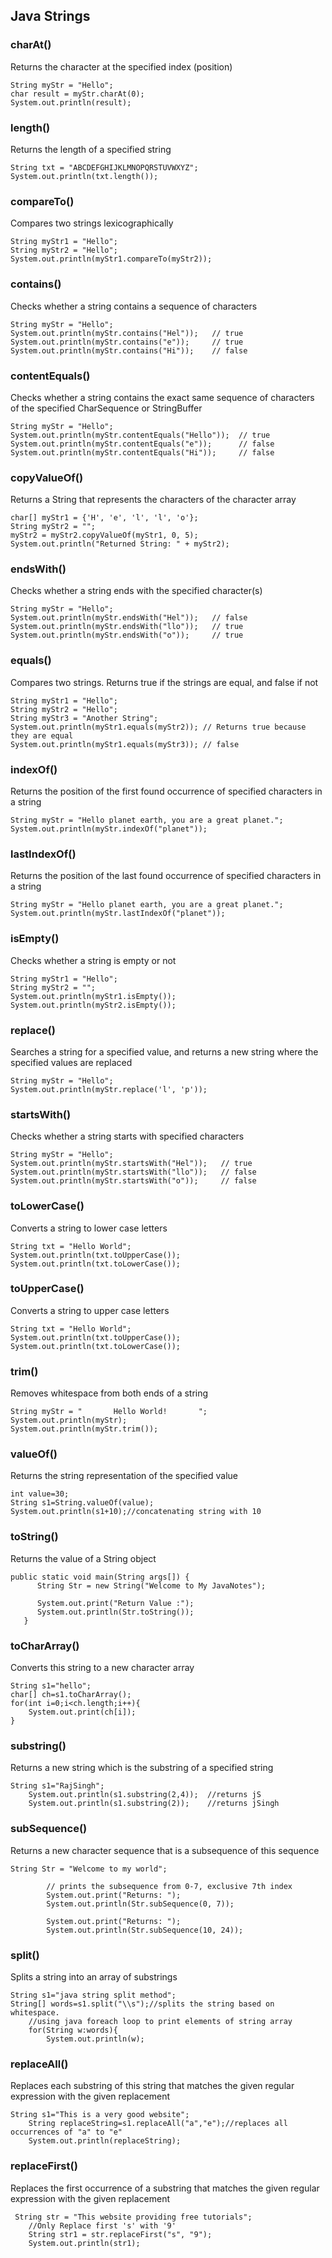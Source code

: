 ## Java Strings
### charAt() 
Returns the character at the specified index (position)
```
String myStr = "Hello";
char result = myStr.charAt(0);
System.out.println(result);
```

### length()
Returns the length of a specified string
```
String txt = "ABCDEFGHIJKLMNOPQRSTUVWXYZ";
System.out.println(txt.length());
```



### compareTo()
Compares two strings lexicographically
```
String myStr1 = "Hello";
String myStr2 = "Hello";
System.out.println(myStr1.compareTo(myStr2));
```

### contains()
Checks whether a string contains a sequence of characters
```
String myStr = "Hello";
System.out.println(myStr.contains("Hel"));   // true
System.out.println(myStr.contains("e"));     // true
System.out.println(myStr.contains("Hi"));    // false
```

### contentEquals()
Checks whether a string contains the exact same sequence of characters of the specified CharSequence or StringBuffer
```
String myStr = "Hello";
System.out.println(myStr.contentEquals("Hello"));  // true
System.out.println(myStr.contentEquals("e"));      // false
System.out.println(myStr.contentEquals("Hi"));     // false
```

### copyValueOf()
Returns a String that represents the characters of the character array
```
char[] myStr1 = {'H', 'e', 'l', 'l', 'o'};
String myStr2 = "";
myStr2 = myStr2.copyValueOf(myStr1, 0, 5);
System.out.println("Returned String: " + myStr2);
```

### endsWith()
Checks whether a string ends with the specified character(s)
```
String myStr = "Hello";
System.out.println(myStr.endsWith("Hel"));   // false
System.out.println(myStr.endsWith("llo"));   // true
System.out.println(myStr.endsWith("o"));     // true
```

### equals()
Compares two strings. Returns true if the strings are equal, and false if not
```
String myStr1 = "Hello";
String myStr2 = "Hello";
String myStr3 = "Another String";
System.out.println(myStr1.equals(myStr2)); // Returns true because they are equal
System.out.println(myStr1.equals(myStr3)); // false
```

### indexOf()
Returns the position of the first found occurrence of specified characters in a string
```
String myStr = "Hello planet earth, you are a great planet.";
System.out.println(myStr.indexOf("planet"));
```

### lastIndexOf() 
Returns the position of the last found occurrence of specified characters in a string
```
String myStr = "Hello planet earth, you are a great planet.";
System.out.println(myStr.lastIndexOf("planet"));
```


### isEmpty() 
Checks whether a string is empty or not
```
String myStr1 = "Hello";
String myStr2 = "";
System.out.println(myStr1.isEmpty());
System.out.println(myStr2.isEmpty());
```
### replace() 
Searches a string for a specified value, and returns a new string where the specified values are replaced
```
String myStr = "Hello";
System.out.println(myStr.replace('l', 'p'));
```

### startsWith() 
Checks whether a string starts with specified characters
```
String myStr = "Hello";
System.out.println(myStr.startsWith("Hel"));   // true
System.out.println(myStr.startsWith("llo"));   // false
System.out.println(myStr.startsWith("o"));     // false
```

### toLowerCase() 
Converts a string to lower case letters
```
String txt = "Hello World";
System.out.println(txt.toUpperCase());
System.out.println(txt.toLowerCase());
```

### toUpperCase() 
Converts a string to upper case letters
```
String txt = "Hello World";
System.out.println(txt.toUpperCase());
System.out.println(txt.toLowerCase());
```

### trim() 
Removes whitespace from both ends of a string
```
String myStr = "       Hello World!       ";
System.out.println(myStr);
System.out.println(myStr.trim());
```

### valueOf() 
Returns the string representation of the specified value
```
int value=30;  
String s1=String.valueOf(value);  
System.out.println(s1+10);//concatenating string with 10  
```



### toString() 
Returns the value of a String object
```
public static void main(String args[]) {
      String Str = new String("Welcome to My JavaNotes");

      System.out.print("Return Value :");
      System.out.println(Str.toString());
   }
```



### toCharArray() 
Converts this string to a new character array
```
String s1="hello";  
char[] ch=s1.toCharArray();  
for(int i=0;i<ch.length;i++){  
    System.out.print(ch[i]);  
}
```



### substring() 
Returns a new string which is the substring of a specified string
```
String s1="RajSingh";  
    System.out.println(s1.substring(2,4));  //returns jS  
    System.out.println(s1.substring(2));    //returns jSingh  
```



### subSequence() 
Returns a new character sequence that is a subsequence of this sequence
```
String Str = "Welcome to my world";
  
        // prints the subsequence from 0-7, exclusive 7th index
        System.out.print("Returns: ");
        System.out.println(Str.subSequence(0, 7));
  
        System.out.print("Returns: ");
        System.out.println(Str.subSequence(10, 24));
```



### split() 
Splits a string into an array of substrings
```
String s1="java string split method";  
String[] words=s1.split("\\s");//splits the string based on whitespace.
    //using java foreach loop to print elements of string array  
    for(String w:words){  
        System.out.println(w);  
```



### replaceAll() 
Replaces each substring of this string that matches the given regular expression with the given replacement
```
String s1="This is a very good website";  
    String replaceString=s1.replaceAll("a","e");//replaces all occurrences of "a" to "e"  
    System.out.println(replaceString);  
```



### replaceFirst() 
Replaces the first occurrence of a substring that matches the given regular expression with the given replacement
```
 String str = "This website providing free tutorials";
    //Only Replace first 's' with '9' 
    String str1 = str.replaceFirst("s", "9");
    System.out.println(str1);
```



